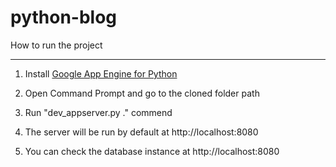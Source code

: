 # python-blog

How to run the project
______________________

1. Install <a href="https://cloud.google.com/appengine/docs/standard/python/download">Google App Engine for Python</a>

2. Open Command Prompt and go to the cloned folder path

3. Run "dev_appserver.py ." commend

4. The server will be run by default at http://localhost:8080

4. You can check the database instance at http://localhost:8080
